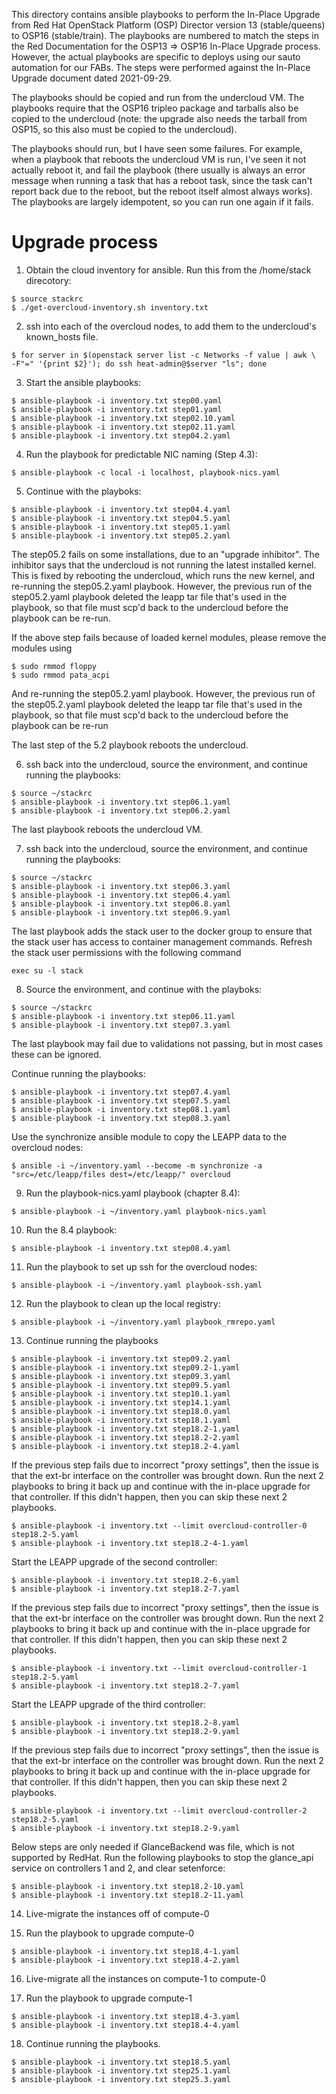 This directory contains ansible playbooks to perform the In-Place Upgrade
from Red Hat OpenStack Platform (OSP) Director version 13 (stable/queens) to
OSP16 (stable/train). The playbooks are numbered to match the steps in the
Red Documentation for the OSP13 => OSP16 In-Place Upgrade process. However,
the actual playbooks are specific to deploys using our sauto automation for our FABs.
The steps were performed against the In-Place Upgrade document dated 2021-09-29.

The playbooks should be copied and run from the undercloud VM. The playbooks require
that the OSP16 tripleo package and tarballs also be copied to the undercloud (note: the
upgrade also needs the tarball from OSP15, so this also must be copied to the undercloud).

The playbooks should run, but I have seen some failures. For example, when a playbook
that reboots the undercloud VM is run, I've seen it not actually reboot it, and fail
the playbook (there usually is always an error message when running a task that has
a reboot task, since the task can't report back due to the reboot, but the reboot
itself almost always works). The playbooks are largely idempotent, so you can run
one again if it fails.

# Upgrade process
1. Obtain the cloud inventory for ansible. Run this from the /home/stack direcotory:

<pre><code>$ source stackrc
$ ./get-overcloud-inventory.sh inventory.txt
</code></pre>

2. ssh into each of the overcloud nodes, to add them to the undercloud's known_hosts  file.

<pre><code>$ for server in $(openstack server list -c Networks -f value | awk \
-F"=" '{print $2}'); do ssh heat-admin@$server "ls"; done
</code></pre>

3. Start the ansible playbooks:

<pre><code>$ ansible-playbook -i inventory.txt step00.yaml
$ ansible-playbook -i inventory.txt step01.yaml
$ ansible-playbook -i inventory.txt step02.10.yaml
$ ansible-playbook -i inventory.txt step02.11.yaml
$ ansible-playbook -i inventory.txt step04.2.yaml
</code></pre>

4. Run the playbook for predictable NIC naming (Step 4.3):
<pre><code>$ ansible-playbook -c local -i localhost, playbook-nics.yaml
</code></pre>

5. Continue with the playboks:

<pre><code>$ ansible-playbook -i inventory.txt step04.4.yaml
$ ansible-playbook -i inventory.txt step04.5.yaml
$ ansible-playbook -i inventory.txt step05.1.yaml
$ ansible-playbook -i inventory.txt step05.2.yaml
</code></pre>

The step05.2 fails on some installations, due to an "upgrade inhibitor". The inhibitor
says that the undercloud is not running the latest installed kernel. This is fixed by
rebooting the undercloud, which runs the new kernel, and re-running the step05.2.yaml playbook.
However, the previous run of the step05.2.yaml playbook deleted the leapp tar file that's used
in the playbook, so that file must scp'd back to the undercloud before the playbook can be re-run.

If the above step fails because of loaded kernel modules, please remove the modules using

<pre><code>$ sudo rmmod floppy
$ sudo rmmod pata_acpi
</code></pre>

And re-running the step05.2.yaml playbook.
However, the previous run of the step05.2.yaml playbook deleted the leapp tar file that's used
in the playbook, so that file must scp'd back to the undercloud before the playbook can be re-run

The last step of the 5.2 playbook reboots the undercloud.

6. ssh back into the undercloud, source the environment, and continue running the playbooks:

<pre><code>$ source ~/stackrc
$ ansible-playbook -i inventory.txt step06.1.yaml
$ ansible-playbook -i inventory.txt step06.2.yaml
</code></pre>


The last playbook reboots the undercloud VM.


7. ssh back into the undercloud, source the environment, and continue running the playbooks:

<pre><code>$ source ~/stackrc
$ ansible-playbook -i inventory.txt step06.3.yaml
$ ansible-playbook -i inventory.txt step06.4.yaml
$ ansible-playbook -i inventory.txt step06.8.yaml
$ ansible-playbook -i inventory.txt step06.9.yaml
</code></pre>

The last playbook adds the stack user to the docker group to ensure that the stack user has access
to container management commands. Refresh the stack user permissions with the following command

    exec su -l stack

8. Source the environment, and continue with the playboks:

<pre><code>$ source ~/stackrc
$ ansible-playbook -i inventory.txt step06.11.yaml
$ ansible-playbook -i inventory.txt step07.3.yaml
</code></pre>

The last playbook may fail due to validations not passing, but in most cases
these can be ignored.

Continue running the playbooks:
<pre><code>$ ansible-playbook -i inventory.txt step07.4.yaml
$ ansible-playbook -i inventory.txt step07.5.yaml
$ ansible-playbook -i inventory.txt step08.1.yaml
$ ansible-playbook -i inventory.txt step08.3.yaml
</code></pre>


Use the synchronize ansible module to copy the LEAPP data to the overcloud nodes:

<pre><code>$ ansible -i ~/inventory.yaml --become -m synchronize -a "src=/etc/leapp/files dest=/etc/leapp/" overcloud
</code></pre>

9. Run the playbook-nics.yaml playbook (chapter 8.4):

<pre><code>$ ansible-playbook -i ~/inventory.yaml playbook-nics.yaml
</code></pre>

10. Run the 8.4 playbook:
<pre><code>$ ansible-playbook -i inventory.txt step08.4.yaml
</code></pre>

11. Run the playbook to set up ssh for the overcloud nodes:
<pre><code>$ ansible-playbook -i ~/inventory.yaml playbook-ssh.yaml
</code></pre>

12. Run the playbook to clean up the local registry:
<pre><code>$ ansible-playbook -i ~/inventory.yaml playbook_rmrepo.yaml
</code></pre>

13. Continue running the playbooks

<pre><code>$ ansible-playbook -i inventory.txt step09.2.yaml
$ ansible-playbook -i inventory.txt step09.2-1.yaml
$ ansible-playbook -i inventory.txt step09.3.yaml
$ ansible-playbook -i inventory.txt step09.5.yaml
$ ansible-playbook -i inventory.txt step10.1.yaml
$ ansible-playbook -i inventory.txt step14.1.yaml
$ ansible-playbook -i inventory.txt step18.0.yaml
$ ansible-playbook -i inventory.txt step18.1.yaml
$ ansible-playbook -i inventory.txt step18.2-1.yaml
$ ansible-playbook -i inventory.txt step18.2-2.yaml
$ ansible-playbook -i inventory.txt step18.2-4.yaml
</code></pre>

If the previous step fails due to incorrect "proxy settings", then the issue is that the
ext-br interface on the controller was brought down. Run the next 2 playbooks to bring it
back up and continue with the in-place upgrade for that controller. If this didn't happen,
then you can skip these next 2 playbooks.

<pre><code>$ ansible-playbook -i inventory.txt --limit overcloud-controller-0 step18.2-5.yaml
$ ansible-playbook -i inventory.txt step18.2-4-1.yaml
</code></pre>

Start the LEAPP upgrade of the second controller:
<pre><code>$ ansible-playbook -i inventory.txt step18.2-6.yaml
$ ansible-playbook -i inventory.txt step18.2-7.yaml
</code></pre>

If the previous step fails due to incorrect "proxy settings", then the issue is that the
ext-br interface on the controller was brought down. Run the next 2 playbooks to bring it
back up and continue with the in-place upgrade for that controller. If this didn't happen,
then you can skip these next 2 playbooks.

<pre><code>$ ansible-playbook -i inventory.txt --limit overcloud-controller-1 step18.2-5.yaml
$ ansible-playbook -i inventory.txt step18.2-7.yaml
</code></pre>

Start the LEAPP upgrade of the third controller:
<pre><code>$ ansible-playbook -i inventory.txt step18.2-8.yaml
$ ansible-playbook -i inventory.txt step18.2-9.yaml
</code></pre>

If the previous step fails due to incorrect "proxy settings", then the issue is that the
ext-br interface on the controller was brought down. Run the next 2 playbooks to bring it
back up and continue with the in-place upgrade for that controller. If this didn't happen,
then you can skip these next 2 playbooks.

<pre><code>$ ansible-playbook -i inventory.txt --limit overcloud-controller-2 step18.2-5.yaml
$ ansible-playbook -i inventory.txt step18.2-9.yaml
</code></pre>

Below steps are only needed if GlanceBackend was file, which is not supported by RedHat.
Run the following playbooks to stop the glance_api service on controllers 1 and 2, and clear setenforce:
<pre><code>$ ansible-playbook -i inventory.txt step18.2-10.yaml
$ ansible-playbook -i inventory.txt step18.2-11.yaml
</code></pre>

14. Live-migrate the instances off of compute-0

15. Run the playbook to upgrade compute-0

<pre><code>$ ansible-playbook -i inventory.txt step18.4-1.yaml
$ ansible-playbook -i inventory.txt step18.4-2.yaml
</code></pre>

16. Live-migrate all the instances on compute-1 to compute-0

17. Run the playbook to upgrade compute-1

<pre><code>$ ansible-playbook -i inventory.txt step18.4-3.yaml
$ ansible-playbook -i inventory.txt step18.4-4.yaml
</code></pre>

18. Continue running the playbooks.

<pre><code>$ ansible-playbook -i inventory.txt step18.5.yaml
$ ansible-playbook -i inventory.txt step25.1.yaml
$ ansible-playbook -i inventory.txt step25.3.yaml
</code></pre>
